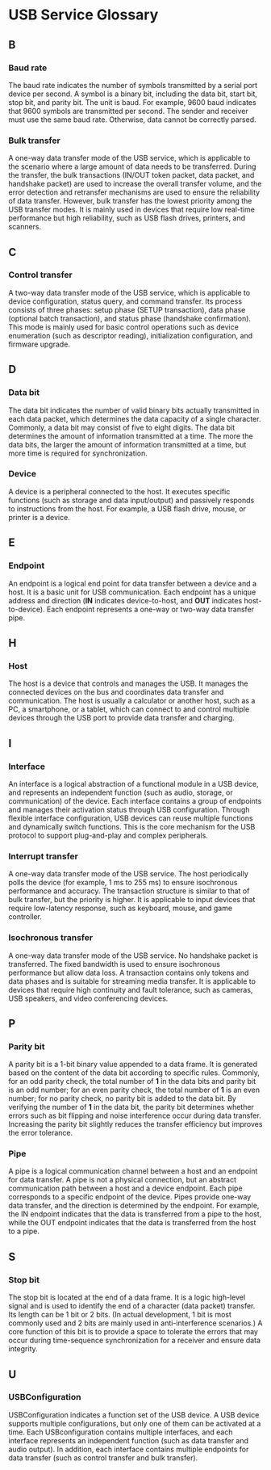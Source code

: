 # USB Service Glossary

<!--Kit: Basic Services Kit-->
<!--Subsystem: USB-->
<!--Owner: @hwymlgitcode-->
<!--Designer: @w00373942-->
<!--Tester: @dong-dongzhen-->
<!--Adviser: @w_Machine_cc-->

## B

### Baud rate

The baud rate indicates the number of symbols transmitted by a serial port device per second. A symbol is a binary bit, including the data bit, start bit, stop bit, and parity bit. The unit is baud. For example, 9600 baud indicates that 9600 symbols are transmitted per second. The sender and receiver must use the same baud rate. Otherwise, data cannot be correctly parsed.

### Bulk transfer

A one-way data transfer mode of the USB service, which is applicable to the scenario where a large amount of data needs to be transferred. During the transfer, the bulk transactions (IN/OUT token packet, data packet, and handshake packet) are used to increase the overall transfer volume, and the error detection and retransfer mechanisms are used to ensure the reliability of data transfer. However, bulk transfer has the lowest priority among the USB transfer modes. It is mainly used in devices that require low real-time performance but high reliability, such as USB flash drives, printers, and scanners.

## C

### Control transfer

A two-way data transfer mode of the USB service, which is applicable to device configuration, status query, and command transfer. Its process consists of three phases: setup phase (SETUP transaction), data phase (optional batch transaction), and status phase (handshake confirmation). This mode is mainly used for basic control operations such as device enumeration (such as descriptor reading), initialization configuration, and firmware upgrade.

## D

### Data bit

The data bit indicates the number of valid binary bits actually transmitted in each data packet, which determines the data capacity of a single character. Commonly, a data bit may consist of five to eight digits. The data bit determines the amount of information transmitted at a time. The more the data bits, the larger the amount of information transmitted at a time, but more time is required for synchronization.

### Device

A device is a peripheral connected to the host. It executes specific functions (such as storage and data input/output) and passively responds to instructions from the host. For example, a USB flash drive, mouse, or printer is a device.

## E

### Endpoint

An endpoint is a logical end point for data transfer between a device and a host. It is a basic unit for USB communication. Each endpoint has a unique address and direction (**IN** indicates device-to-host, and **OUT** indicates host-to-device). Each endpoint represents a one-way or two-way data transfer pipe.

## H

### Host

The host is a device that controls and manages the USB. It manages the connected devices on the bus and coordinates data transfer and communication. The host is usually a calculator or another host, such as a PC, a smartphone, or a tablet, which can connect to and control multiple devices through the USB port to provide data transfer and charging.

## I

### Interface

An interface is a logical abstraction of a functional module in a USB device, and represents an independent function (such as audio, storage, or communication) of the device. Each interface contains a group of endpoints and manages their activation status through USB configuration. Through flexible interface configuration, USB devices can reuse multiple functions and dynamically switch functions. This is the core mechanism for the USB protocol to support plug-and-play and complex peripherals.

### Interrupt transfer

A one-way data transfer mode of the USB service. The host periodically polls the device (for example, 1 ms to 255 ms) to ensure isochronous performance and accuracy. The transaction structure is similar to that of bulk transfer, but the priority is higher. It is applicable to input devices that require low-latency response, such as keyboard, mouse, and game controller.

### Isochronous transfer

A one-way data transfer mode of the USB service. No handshake packet is transferred. The fixed bandwidth is used to ensure isochronous performance but allow data loss. A transaction contains only tokens and data phases and is suitable for streaming media transfer. It is applicable to devices that require high continuity and fault tolerance, such as cameras, USB speakers, and video conferencing devices.

## P

### Parity bit

A parity bit is a 1-bit binary value appended to a data frame. It is generated based on the content of the data bit according to specific rules. Commonly, for an odd parity check, the total number of **1** in the data bits and parity bit is an odd number; for an even parity check, the total number of **1** is an even number; for no parity check, no parity bit is added to the data bit. By verifying the number of **1** in the data bit, the parity bit determines whether errors such as bit flipping and noise interference occur during data transfer. Increasing the parity bit slightly reduces the transfer efficiency but improves the error tolerance.

### Pipe

A pipe is a logical communication channel between a host and an endpoint for data transfer. A pipe is not a physical connection, but an abstract communication path between a host and a device endpoint. Each pipe corresponds to a specific endpoint of the device. Pipes provide one-way data transfer, and the direction is determined by the endpoint. For example, the IN endpoint indicates that the data is transferred from a pipe to the host, while the OUT endpoint indicates that the data is transferred from the host to a pipe.
  
## S

### Stop bit

The stop bit is located at the end of a data frame. It is a logic high-level signal and is used to identify the end of a character (data packet) transfer. Its length can be 1 bit or 2 bits. (In actual development, 1 bit is most commonly used and 2 bits are mainly used in anti-interference scenarios.) A core function of this bit is to provide a space to tolerate the errors that may occur during time-sequence synchronization for a receiver and ensure data integrity.

## U

### USBConfiguration

USBConfiguration indicates a function set of the USB device. A USB device supports multiple configurations, but only one of them can be activated at a time. Each USBconfiguration contains multiple interfaces, and each interface represents an independent function (such as data transfer and audio output). In addition, each interface contains multiple endpoints for data transfer (such as control transfer and bulk transfer).
